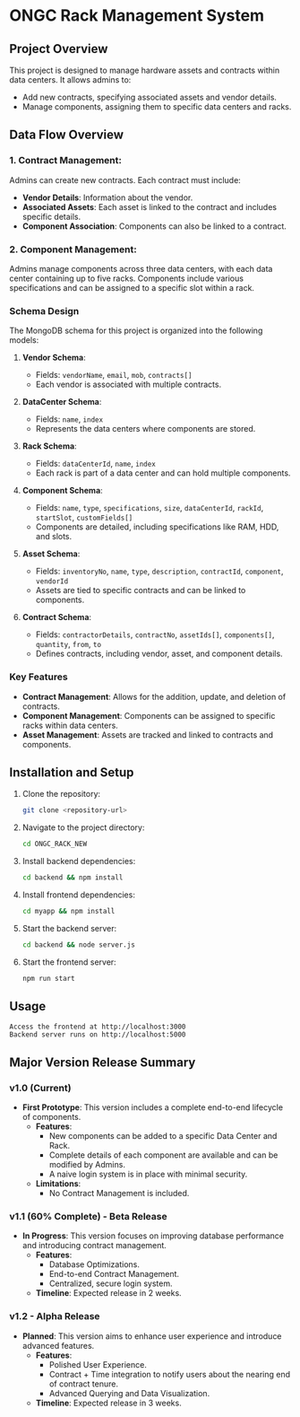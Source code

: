 # ONGC Rack Management System

## Project Overview
This project is designed to manage hardware assets and contracts within data centers. It allows admins to:
- Add new contracts, specifying associated assets and vendor details.
- Manage components, assigning them to specific data centers and racks.

## Data Flow Overview
### 1. Contract Management:
Admins can create new contracts. Each contract must include:
- **Vendor Details**: Information about the vendor.
- **Associated Assets**: Each asset is linked to the contract and includes specific details.
- **Component Association**: Components can also be linked to a contract.

### 2. Component Management:
Admins manage components across three data centers, with each data center containing up to five racks. Components include various specifications and can be assigned to a specific slot within a rack.

### Schema Design
The MongoDB schema for this project is organized into the following models:

1. **Vendor Schema**:
   - Fields: `vendorName`, `email`, `mob`, `contracts[]`
   - Each vendor is associated with multiple contracts.

2. **DataCenter Schema**:
   - Fields: `name`, `index`
   - Represents the data centers where components are stored.

3. **Rack Schema**:
   - Fields: `dataCenterId`, `name`, `index`
   - Each rack is part of a data center and can hold multiple components.

4. **Component Schema**:
   - Fields: `name`, `type`, `specifications`, `size`, `dataCenterId`, `rackId`, `startSlot`, `customFields[]`
   - Components are detailed, including specifications like RAM, HDD, and slots.

5. **Asset Schema**:
   - Fields: `inventoryNo`, `name`, `type`, `description`, `contractId`, `component`, `vendorId`
   - Assets are tied to specific contracts and can be linked to components.

6. **Contract Schema**:
   - Fields: `contractorDetails`, `contractNo`, `assetIds[]`, `components[]`, `quantity`, `from`, `to`
   - Defines contracts, including vendor, asset, and component details.

### Key Features
- **Contract Management**: Allows for the addition, update, and deletion of contracts.
- **Component Management**: Components can be assigned to specific racks within data centers.
- **Asset Management**: Assets are tracked and linked to contracts and components.

## Installation and Setup
1. Clone the repository:
   ```bash
   git clone <repository-url>
2. Navigate to the project directory:
   ```bash
   cd ONGC_RACK_NEW
3. Install backend dependencies:
   ```bash
   cd backend && npm install
4. Install frontend dependencies:
   ```bash
   cd myapp && npm install
5. Start the backend server:
   ```bash
   cd backend && node server.js
6. Start the frontend server:
   ```bash
   npm run start

## Usage

    Access the frontend at http://localhost:3000
    Backend server runs on http://localhost:5000

## Major Version Release Summary

### v1.0 (Current)
- **First Prototype**: This version includes a complete end-to-end lifecycle of components.
  - **Features**:
    - New components can be added to a specific Data Center and Rack.
    - Complete details of each component are available and can be modified by Admins.
    - A naive login system is in place with minimal security.
  - **Limitations**:
    - No Contract Management is included.

### v1.1 (60% Complete) - Beta Release
- **In Progress**: This version focuses on improving database performance and introducing contract management.
  - **Features**:
    - Database Optimizations.
    - End-to-end Contract Management.
    - Centralized, secure login system.
  - **Timeline**: Expected release in 2 weeks.

### v1.2 - Alpha Release
- **Planned**: This version aims to enhance user experience and introduce advanced features.
  - **Features**:
    - Polished User Experience.
    - Contract + Time integration to notify users about the nearing end of contract tenure.
    - Advanced Querying and Data Visualization.
  - **Timeline**: Expected release in 3 weeks.



   
